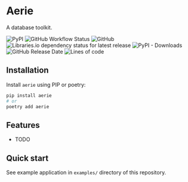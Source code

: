 # Aerie

A database toolkit.

![PyPI](https://img.shields.io/pypi/v/aerie)
![GitHub Workflow Status](https://img.shields.io/github/workflow/status/alex-oleshkevich/aerie/Lint)
![GitHub](https://img.shields.io/github/license/alex-oleshkevich/aerie)
![Libraries.io dependency status for latest release](https://img.shields.io/librariesio/release/pypi/aerie)
![PyPI - Downloads](https://img.shields.io/pypi/dm/aerie)
![GitHub Release Date](https://img.shields.io/github/release-date/alex-oleshkevich/aerie)
![Lines of code](https://img.shields.io/tokei/lines/github/alex-oleshkevich/aerie)

## Installation

Install `aerie` using PIP or poetry:

```bash
pip install aerie
# or
poetry add aerie
```

## Features

-   TODO

## Quick start

See example application in `examples/` directory of this repository.
